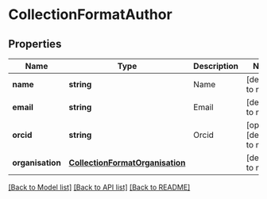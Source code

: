 # CollectionFormatAuthor

## Properties
Name | Type | Description | Notes
------------ | ------------- | ------------- | -------------
**name** | **string** | Name | [default to null]
**email** | **string** | Email | [default to null]
**orcid** | **string** | Orcid | [optional] [default to null]
**organisation** | [**CollectionFormatOrganisation**](CollectionFormatOrganisation.md) |  | [default to null]

[[Back to Model list]](../README.md#documentation-for-models) [[Back to API list]](../README.md#documentation-for-api-endpoints) [[Back to README]](../README.md)



